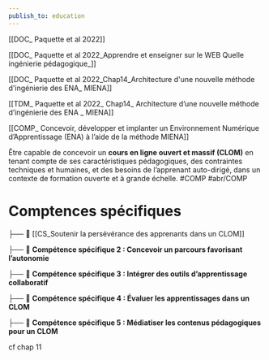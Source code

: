 ```yaml
---
publish_to: education
---
```


[[DOC_ Paquette et al 2022]]

[[DOC_ Paquette et al 2022_Apprendre et enseigner sur le WEB Quelle ingénierie pédagogique_]]

[[DOC_ Paquette et al 2022_Chap14_Architecture d'une nouvelle méthode d'ingénierie des ENA_ MIENA]]

[[TDM_ Paquette et al 2022_ Chap14_ Architecture d’une nouvelle méthode d’ingénierie des ENA _ MIENA]]

[[COMP_ Concevoir, développer et implanter un Environnement Numérique d’Apprentissage (ENA) à l’aide de la méthode MIENA]] 


Être capable de concevoir un **cours en ligne ouvert et massif (CLOM)** en tenant compte de ses caractéristiques pédagogiques, des contraintes techniques et humaines, et des besoins de l’apprenant auto-dirigé, dans un contexte de formation ouverte et à grande échelle.
#COMP 
#abr/COMP 
# Comptences spécifiques


├── 🧩  [[CS_Soutenir la persévérance des apprenants dans un CLOM]]

├── 🧩 **Compétence spécifique 2 : Concevoir un parcours favorisant l’autonomie**

├── 🧩 **Compétence spécifique 3 : Intégrer des outils d’apprentissage collaboratif**

├── 🧩 **Compétence spécifique 4 : Évaluer les apprentissages dans un CLOM**

├── 🧩 **Compétence spécifique 5 : Médiatiser les contenus pédagogiques pour un CLOM**


cf chap 11

